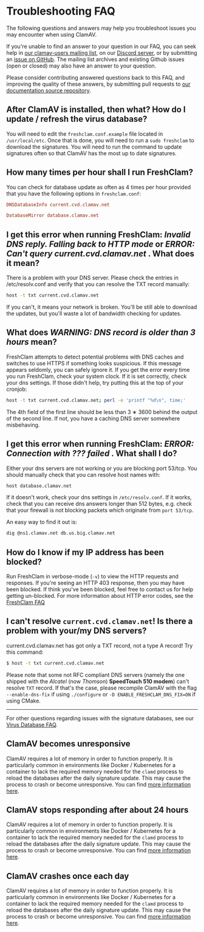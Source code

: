 # Troubleshooting FAQ

The following questions and answers may help you troubleshoot issues you may encounter when using ClamAV.

If you're unable to find an answer to your question in our FAQ, you can seek help in [our clamav-users mailing list](https://www.clamav.net/contact.html#ml), on our [Discord server](https://discord.gg/6vNAqWnVgw), or by submitting an [issue on GitHub](https://github.com/Cisco-Talos/clamav/issues). The mailing list archives and existing Github issues (open or closed) may also have an answer to your question.

Please consider contributing answered questions back to this FAQ, and improving the quality of these answers, by submitting pull requests to [our documentation source repository](https://github.com/Cisco-Talos/clamav-documentation).

## After ClamAV is installed, then what? How do I update / refresh the virus database?

You will need to edit the `freshclam.conf.example` file located in `/usr/local/etc`. Once that is done, you will need to run a `sudo freshclam` to download the signatures. You will need to run the command to update signatures often so that ClamAV has the most up to date signatures.

## How many times per hour shall I run FreshClam?

You can check for database update as often as 4 times per hour provided that you have the following options in `freshclam.conf`:

```ini
DNSDatabaseInfo current.cvd.clamav.net

DatabaseMirror database.clamav.net
```

## I get this error when running FreshClam: _Invalid DNS reply. Falling back to HTTP mode_ or _ERROR: Can't query current.cvd.clamav.net_ . What does it mean?

There is a problem with your DNS server. Please check the entries in /etc/resolv.conf and verify that you can resolve the TXT record manually:

```bash
host -t txt current.cvd.clamav.net
```

If you can't, it means your network is broken. You'll be still able to download the updates, but you'll waste a lot of bandwidth checking for updates.

## What does _WARNING: DNS record is older than 3 hours_ mean?

FreshClam attempts to detect potential problems with DNS caches and switches to use HTTPS if something looks suspicious. If this message appears seldomly, you can safely ignore it. If you get the error every time you run FreshClam, check your system clock. If it is set correctly, check your dns settings. If those didn't help, try putting this at the top of your cronjob:

```bash
host -t txt current.cvd.clamav.net; perl -e 'printf "%d\n", time;'
```

The 4th field of the first line should be less than 3 &lowast; 3600 behind the output of the second line. If not, you have a caching DNS server somewhere  misbehaving.

## I get this error when running FreshClam: _ERROR: Connection with ??? failed_ . What shall I do?

Either your dns servers are not working or you are blocking port 53/tcp. You should manually check that you can resolve host names with:

```bash
host database.clamav.net
```

If it doesn't work, check your dns settings in `/etc/resolv.conf`. If it works, check that you can receive dns answers longer than 512 bytes, e.g. check that your firewall is not blocking packets which originate from `port 53/tcp`.

An easy way to find it out is:

```bash
dig @ns1.clamav.net db.us.big.clamav.net
```

## How do I know if my IP address has been blocked?

Run FreshClam in verbose-mode (`-v`) to view the HTTP requests and responses. If you're seeing an HTTP 403 response, then you may have been blocked. If think you've been blocked, feel free to contact us for help getting un-blocked. For more information about HTTP error codes, see the [FreshClam FAQ](faq-freshclam.md)

## I can't resolve `current.cvd.clamav.net`! Is there a problem with your/my DNS servers?

current.cvd.clamav.net has got only a TXT record, not a type A record! Try this command:

```bash
$ host -t txt current.cvd.clamav.net
```

Please note that some not RFC compliant DNS servers (namely the one shipped with the *Alcatel* (now *Thomson*) **SpeedTouch 510 modem**) can't resolve `TXT` record. If that's the case, please recompile ClamAV with the flag `--enable-dns-fix` if using `./configure` or `-D ENABLE_FRESHCLAM_DNS_FIX=ON` if using CMake.

----

For other questions regarding issues with the signature databases, see our [Virus Database FAQ](faq-cvd.md).

## ClamAV becomes unresponsive

ClamAV requires a lot of memory in order to function properly. It is particularly common in environments like Docker / Kubernetes for a container to lack the required memory needed for the `clamd` process to reload the databases after the daily signature update. This may cause the process to crash or become unresponsive. You can find [more information here](../manual/Installing/Docker.md#memory-ram-requirements).

## ClamAV stops responding after about 24 hours

ClamAV requires a lot of memory in order to function properly. It is particularly common in environments like Docker / Kubernetes for a container to lack the required memory needed for the `clamd` process to reload the databases after the daily signature update. This may cause the process to crash or become unresponsive. You can find [more information here](../manual/Installing/Docker.md#memory-ram-requirements).

## ClamAV crashes once each day

ClamAV requires a lot of memory in order to function properly. It is particularly common in environments like Docker / Kubernetes for a container to lack the required memory needed for the `clamd` process to reload the databases after the daily signature update. This may cause the process to crash or become unresponsive. You can find [more information here](../manual/Installing/Docker.md#memory-ram-requirements).
